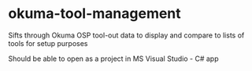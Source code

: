 # okuma-tool-management
Sifts through Okuma OSP tool-out data to display and compare to lists of tools for setup purposes 


Should be able to open as a project in MS Visual Studio - C# app 
